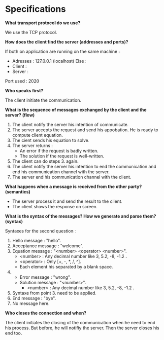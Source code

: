 # Specifications

**What transport protocol do we use?**

  We use the TCP protocol.

**How does the client find the server (addresses and ports)?**

  If both on application are running on the same machine :
  - Adresses : 127.0.0.1 (localhost)
  Else :
  - Client :
  - Server :
  
  Port used : 2020

**Who speaks first?**

  The client initiate the communication.

**What is the sequence of messages exchanged by the client and the server? (flow)**

  1. The client notify the server his intention of communicate.
  2. The server accepts the request and send his appobation. He is ready to compute client equation.
  3. The cient sends his equation to solve.
  4. The server returns :
      - An error if the request is badly written.
      - The solution if the request is well-written.
  5. The client can do steps 3. again.
  6. The client notify the server his intention to end the communication and end his communication channel with the server.
  7. The server end his communication channel with the client.

**What happens when a message is received from the other party? (semantics)**

  - The server process it and send the result to the client.
  - The client shows the response on screen.

**What is the syntax of the messages? How we generate and parse them? (syntax)**

  Syntaxes for the second question :
  1. Hello message : "hello".
  2. Acceptance message : "welcome".
  3. Equation message : "\<number\> \<operator\> \<number\>".
     - \<number\> : Any decimal number like 3, 5.2, -8, -1.2 .
     - \<operator\> : Only [+, -, *, /, ^].
     - Each element his separated by a blank space.
  4. 
     - Error message : "wrong".
     - Solution message : "\<number\>".
       - \<number\> : Any decimal number like 3, 5.2, -8, -1.2 .
  5. Syntaxe from point 3. need to be applied.
  6. End message : "bye".
  7. No message here.

**Who closes the connection and when?**

The client initiates the closing of the communication when he need to end his process. But before, he will notifiy the server. Then the server closes his end too.

